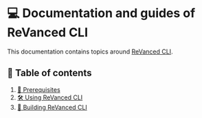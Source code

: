 # 💻 Documentation and guides of ReVanced CLI

This documentation contains topics around [ReVanced CLI](https://github.com/revanced/revanced-cli).

## 📖 Table of contents

1. [💼 Prerequisites](0_prerequisites.md)
2. [🛠️ Using ReVanced CLI](1_usage.md)
3. [🔨 Building ReVanced CLI](2_building.md)
